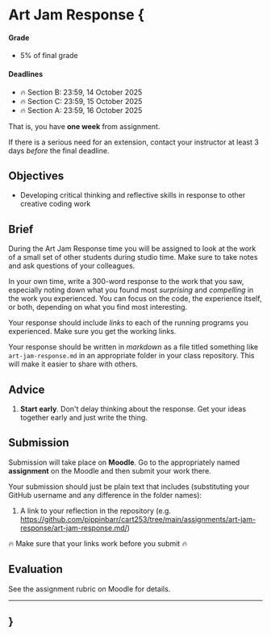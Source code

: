 # Art Jam Response {

#### Grade

- 5% of final grade

#### Deadlines

- 🔥 Section B: 23:59, 14 October 2025
- 🔥 Section C: 23:59, 15 October 2025
- 🔥 Section A: 23:59, 16 October 2025

That is, you have **one week** from assignment.

If there is a serious need for an extension, contact your instructor at least 3 days *before* the final deadline.

## Objectives

- Developing critical thinking and reflective skills in response to other creative coding work

## Brief

During the Art Jam Response time you will be assigned to look at the work of a small set of other students during studio time. Make sure to take notes and ask questions of your colleagues.

In your own time, write a 300-word response to the work that you saw, especially noting down what you found most *surprising* and *compelling* in the work you experienced. You can focus on the code, the experience itself, or both, depending on what you find most interesting.

Your response should include *links* to each of the running programs you experienced. Make sure you get the working links.

Your response should be written in *markdown* as a file titled something like `art-jam-response.md` in an appropriate folder in your class repository. This will make it easier to share with others.

## Advice

1. **Start early**. Don't delay thinking about the response. Get your ideas together early and just write the thing.

## Submission

Submission will take place on **Moodle**. Go to the appropriately named **assignment** on the Moodle and then submit your work there.

Your submission should just be plain text that includes (substituting your GitHub username and any difference in the folder names):

1. A link to your reflection in the repository (e.g. <https://github.com/pippinbarr/cart253/tree/main/assignments/art-jam-response/art-jam-response.md/>)

🔥 Make sure that your links work before you submit 🔥

## Evaluation

See the assignment rubric on Moodle for details.

---

## }